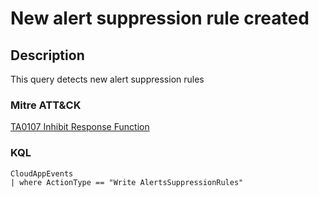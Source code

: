 # New alert suppression rule created

## Description
This query detects new alert suppression rules

### Mitre ATT&CK

[TA0107 Inhibit Response Function](https://attack.mitre.org/tactics/TA0107/)

### KQL

```KQL
CloudAppEvents
| where ActionType == "Write AlertsSuppressionRules"